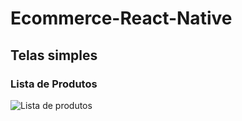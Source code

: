 # Ecommerce-React-Native

## Telas simples

### Lista de Produtos
![Lista de produtos](https://user-images.githubusercontent.com/81492148/218895952-97cfb735-7455-4e1c-b2fd-f7e95b554143.jpeg)
